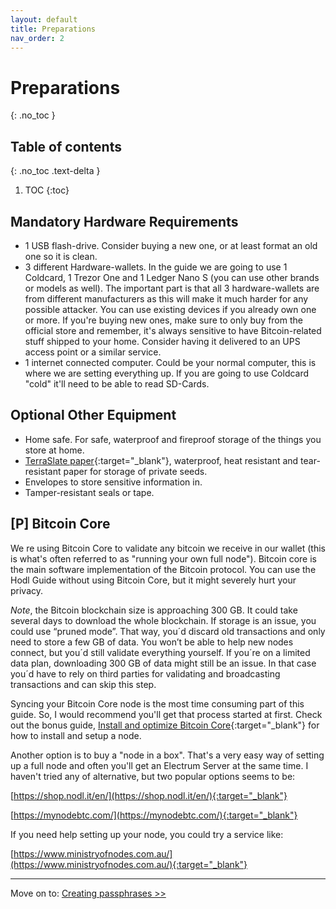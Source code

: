```yaml
---
layout: default
title: Preparations
nav_order: 2
---
```


# Preparations
{: .no_toc }

## Table of contents
{: .no_toc .text-delta }

1. TOC
{:toc}

## Mandatory Hardware Requirements

* 1 USB flash-drive. Consider buying a new one, or at least format an old one so it is clean.
* 3 different Hardware-wallets. In the guide we are going to use 1 Coldcard, 1 Trezor One and 1 Ledger Nano S (you can use other brands or models as well). The important part is that all 3 hardware-wallets are from different manufacturers as this will make it much harder for any possible attacker. You can use existing devices if you already own one or more. If you're buying new ones, make sure to only buy from the official store and remember, it's always sensitive to have Bitcoin-related stuff shipped to your home. Consider having it delivered to an UPS access point or a similar service.
* 1 internet connected computer. Could be your normal computer, this is where we are setting everything up. If you are going to use Coldcard "cold" it'll need to be able to read SD-Cards.

## Optional Other Equipment

* Home safe. For safe, waterproof and fireproof storage of the things you store at home.
* [TerraSlate paper](https://www.amazon.com/dp/B076JKVNWY/){:target="_blank"}, waterproof, heat resistant and tear-resistant paper for storage of private seeds.
* Envelopes to store sensitive information in.
* Tamper-resistant seals or tape.

## [P] Bitcoin Core

We re using Bitcoin Core to validate any bitcoin we receive in our wallet (this is what's often referred to as "running your own full node"). Bitcoin core is the main software implementation of the Bitcoin protocol. You can use the Hodl Guide without using Bitcoin Core, but it might severely hurt your privacy.

*Note*, the Bitcoin blockchain size is approaching 300 GB. It could take several days to download the whole blockchain. If storage is an issue, you could use “pruned mode”. That way, you´d discard old transactions and only need to store a few GB of data. You won’t be able to help new nodes connect, but you´d still validate everything yourself. If you´re on a limited data plan, downloading 300 GB of data might still be an issue. In that case you´d have to rely on third parties for validating and broadcasting transactions and can skip this step.

Syncing your Bitcoin Core node is the most time consuming part of this guide. So, I would recommend you'll get that process started at first. Check out the bonus guide, [Install and optimize Bitcoin Core](hodl-guide_61_bitcoin-core.md){:target="_blank"} for how to install and setup a node.

Another option is to buy a "node in a box". That's a very easy way of setting up a full node and often you'll get an Electrum Server at the same time. I haven't tried any of alternative, but two popular options seems to be:

[https://shop.nodl.it/en/](https://shop.nodl.it/en/){:target="_blank"}

[https://mynodebtc.com/](https://mynodebtc.com/){:target="_blank"}

If you need help setting up your node, you could try a service like:

[https://www.ministryofnodes.com.au/](https://www.ministryofnodes.com.au/){:target="_blank"}

-------
Move on to: [Creating passphrases >>](hodl-guide_20_passphrases.md)
